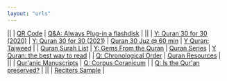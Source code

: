 ```yaml
---
layout: "urls"
---
```


||
| [QR Code](https://www.qrstuff.com/) | [Q&A: Always Plug-in a flashdisk](https://askleo.com/flash-drive-plugged-in/) |
||
| [Y: Quran 30 for 30 (2020)](https://www.youtube.com/playlist?list=PLQ02IYL5pmhGHDXALfwRLA7EvEV-z_ryD) | [Y: Quran 30 for 30 (2021)](https://www.youtube.com/playlist?list=PLQ02IYL5pmhHd0H-Megw6yFxptUOh3rEQ) | [Quran 30 Juz @ 60 min](https://quran.regex.com) | [Y Quran: Tajweed](https://www.youtube.com/watch?v=oC_LBcbNCPM&list=PL6TlMIZ5ylgoA27YCmZYMCQCX7EUkfyHp) |
| [Quran Surah List](https://rms46.vlsm.org/2/230.pdf) | [Y: Gems From the Quran](https://www.youtube.com/watch?v=_7-6zdRtzhA&list=PLHJNuhNCF4Nn0sDyeXCSS7a2CT5F0Z9fV&index=1) | [Quran Series](https://www.youtube.com/playlist?list=PLSCByKt3vw-aNLsBKQy1cdqhMxEDO8N9N) | [Y Quran: the best way to read](https://youtu.be/579SnxvDv58) | 
| [Q: Chronological Order](https://wikiislam.net/wiki/Chronological_Order_of_the_Qur'an) | [Quran Resources](https://bit.ly/381zKPj) |
||
| [Qur'anic Manuscripts](https://www.islamic-awareness.org/quran/text/mss/) | [Q: Corpus Coranicum](https://corpuscoranicum.de/en) |
| [Q: Is the Qur'an preserved?](https://youtu.be/ancam0X4Bf0) |
||
| [Reciters Sample](https://sdnbhd.github.io/quran/) |


